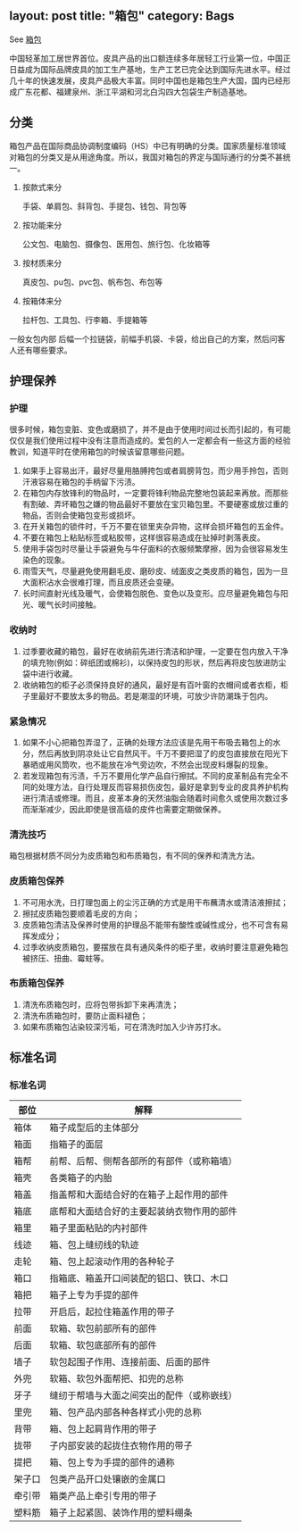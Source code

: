 layout: post
title: "箱包"
category: Bags
---

See [箱包](http://baike.baidu.com/view/491512.htm)

中国轻革加工居世界首位。皮具产品的出口额连续多年居轻工行业第一位，中国正日益成为国际品牌皮具的加工生产基地，生产工艺已完全达到国际先进水平。经过几十年的快速发展，皮具产品极大丰富。同时中国也是箱包生产大国，国内已经形成广东花都、福建泉州、浙江平湖和河北白沟四大包袋生产制造基地。

## 分类

箱包产品在国际商品协调制度编码（HS）中已有明确的分类。国家质量标准领域对箱包的分类又是从用途角度。所以，我国对箱包的界定与国际通行的分类不甚统一。

1. 按款式来分

    手袋、单肩包、斜背包、手提包、钱包、背包等

2. 按功能来分

    公文包、电脑包、摄像包、医用包、旅行包、化妆箱等

3. 按材质来分

    真皮包、pu包、pvc包、帆布包、布包等

4. 按箱体来分

    拉杆包、工具包、行李箱、手提箱等

一般女包内部 后幅一个拉链袋，前幅手机袋、卡袋，给出自己的方案，然后问客人还有哪些要求。

## 护理保养

### 护理

很多时候，箱包变脏、变色或磨损了，并不是由于使用时间过长而引起的，有可能仅仅是我们使用过程中没有注意而造成的。爱包的人一定都会有一些这方面的经验教训，知道平时在使用箱包的时候该留意哪些问题。

1. 如果手上容易出汗，最好尽量用胳膊挎包或者肩膀背包，而少用手拎包，否则汗液容易在箱包的手柄留下污渍。
2. 在箱包内存放锋利的物品时，一定要将锋利物品完整地包装起来再放。而那些有割破、弄坏箱包之嫌的物品最好不要放在宝贝箱包里。不要硬塞或放过重的物品，否则会使箱包变形或损坏。
3. 在开关箱包的锁件时，千万不要在锁里夹杂异物，这样会损坏箱包的五金件。
4. 不要在箱包上粘贴标签或粘胶带，这样很容易造成在扯掉时剥落表皮。
5. 使用手袋包时尽量让手袋避免与牛仔面料的衣服频繁摩擦，因为会很容易发生染色的现象。
6. 雨雪天气，尽量避免使用翻毛皮、磨砂皮、绒面皮之类皮质的箱包，因为一旦大面积沾水会很难打理，而且皮质还会变硬。
7. 长时间直射光线及暖气，会使箱包脱色、变色以及变形。应尽量避免箱包与阳光、暖气长时间接触。

### 收纳时

1. 过季要收藏的箱包，最好在收纳前先进行清洁和护理，一定要在包内放入干净的填充物(例如：碎纸团或棉衫)，以保持皮包的形状，然后再将皮包放进防尘袋中进行收藏。
2. 收纳箱包的柜子必须保持良好的通风，最好是有百叶窗的衣帽间或者衣柜，柜子里最好不要放太多的物品。若是潮湿的环境，可放少许防潮珠于包内。

### 紧急情况

1. 如果不小心把箱包弄湿了，正确的处理方法应该是先用干布吸去箱包上的水分，然后再放到阴凉处让它自然风干。千万不要把湿了的皮包直接放在阳光下暴晒或用风筒吹，也不能放在冷气旁边吹，不然会出现皮料爆裂的现象。
2. 若发现箱包有污渍，千万不要用化学产品自行擦拭。不同的皮革制品有完全不同的处理方法，自行处理反而容易损伤皮包，最好是拿到专业的皮具养护机构进行清洁或修理。而且，皮革本身的天然油脂会随着时间愈久或使用次数过多而渐渐减少，因此即使是很高级的皮件也需要定期做保养。

### 清洗技巧

箱包根据材质不同分为皮质箱包和布质箱包，有不同的保养和清洗方法。

### 皮质箱包保养

1. 不可用水洗，日打理包面上的尘污正确的方式是用干布蘸清水或清洁液擦拭；
2. 擦拭皮质箱包要顺着毛皮的方向；
3. 皮质箱包清洁及保养时使用的护理品不能带有酸性或碱性成分，也不可含有易挥发成分；
4. 过季收纳皮质箱包，要摆放在具有通风条件的柜子里，收纳时要注意避免箱包被挤压、扭曲、霉蛀等。

### 布质箱包保养

1. 清洗布质箱包时，应将包带拆卸下来再清洗；
2. 清洗布质箱包时，要防止面料褪色；
3. 如果布质箱包沾染较深污垢，可在清洗时加入少许苏打水。

## 标准名词

### 标准名词

部位                            | 解释
------------------------------- | -------------
箱体  | 箱子成型后的主体部分
箱面  | 指箱子的面层
箱帮  | 前帮、后帮、侧帮各部所的有部件（或称箱墙）
箱壳  | 各类箱子的内胎
箱盖  | 指盖帮和大面结合好的在箱子上起作用的部件
箱底  | 底帮和大面结合好的主要起装纳衣物作用的部件
箱里  | 箱子里面粘贴的内衬部件
线迹  | 箱、包上缝纫线的轨迹
走轮  | 箱、包上起滚动作用的各种轮子
箱口  | 指箱底、箱盖开口间装配的铝口、铁口、木口
箱把  | 箱子上专为手提的部件
拉带  | 开启后，起拉住箱盖作用的带子
前面  | 软箱、软包前部所有的部件
后面  | 软箱、软包底部所有的部件
墙子  | 软包起围子作用、连接前面、后面的部件
外兜  | 软箱、软包外面帮把、扣兜的总称
牙子  | 缝纫于帮墙与大面之间突出的配件（或称嵌线）
里兜  | 箱、包产品内部各种各样式小兜的总称
背带  | 箱、包上起肩背作用的带子
拢带  | 子内部安装的起拢住衣物作用的带子
提把  | 箱、包上专为手提的部件的通称
架子口 | 包类产品开口处镶嵌的金属口
牵引带 | 箱类产品上牵引专用的带子
塑料筋 | 箱子上起紧固、装饰作用的塑料绷条

